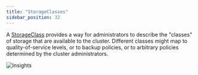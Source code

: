 ```yaml
---
title: "StorageClasses"
sidebar_position: 32
---
```


A [StorageClass](https://kubernetes.io/docs/concepts/storage/storage-classes/) provides a way for administrators to describe the "classes" of storage that are available to the cluster. Different classes might map to quality-of-service levels, or to backup policies, or to arbitrary policies determined by the cluster administrators. 

![Insights](/img/resource-view/storage-storageclasses.png)
